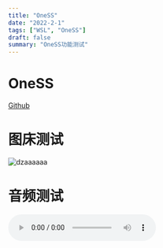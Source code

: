 ```yaml
---
title: "OneSS"
date: "2022-2-1"
tags: ["WSL", "OneSS"]
draft: false
summary: "OneSS功能测试"
---
```


# OneSS

[Github](https://github.com/Tualin14/OneSS)

# 图床测试

![dzaaaaaa](https://oness.dzaaaaaa.com/api/item/content?user=share@dzaaaaaa.com&id=013EY5Y6AVMSB3PQOMVZF3CJPIJFIEVPRX)

# 音频测试

<audio src="https://oness.dzaaaaaa.com/api/item/content?user=share@dzaaaaaa.com&id=013EY5Y6EYHDFJTKHS3VHJ2JJJTNPKPD3J" controls="controls"/>

# 视频测试

<video src="https://oness.dzaaaaaa.com/api/item/content?user=share@dzaaaaaa.com&id=013EY5Y6CTTTKM5HA4P5AKRB5NYHRMWGX2" controls="controls"/>
